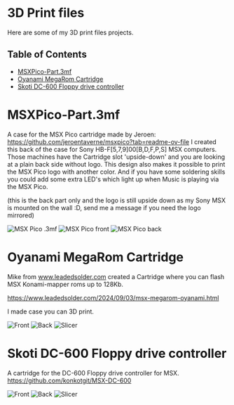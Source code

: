 # 3D Print files

Here are some of my 3D print files projects.

## Table of Contents

- [MSXPico-Part.3mf](#msxpico-part3mf)
- [Oyanami MegaRom Cartridge](#oyanami-megarom-cartridge)
- [Skoti DC-600 Floppy drive controller](#skoti-dc-600-floppy-drive-controller)


# MSXPico-Part.3mf

A case for the MSX Pico cartridge made by Jeroen: https://github.com/jeroentaverne/msxpico?tab=readme-ov-file
I created this back of the case for Sony HB-F[5,7,9]00[B,D,F,P,S] MSX computers.
Those machines have the Cartridge slot 'upside-down' and you are looking at a plain back side without logo.
This design also makes it possible to print the MSX Pico logo with another color.
And if you have some soldering skills you could add some extra LED's which light up when Music is playing via the MSX Pico.

(this is the back part only and the logo is still upside down as my Sony MSX is mounted on the wall :D, send me a message if you need the logo mirrored)

![MSX Pico .3mf](MSX/Pico/MSXPico-Part.3mf)
![MSX Pico front](MSX/Pico/images/front.jpg)
![MSX Pico back](MSX/Pico/images/back.jpg)


# Oyanami MegaRom Cartridge

Mike from www.leadedsolder.com created a Cartridge where you can flash MSX Konami-mapper roms up to 128Kb.

https://www.leadedsolder.com/2024/09/03/msx-megarom-oyanami.html

I made case you can 3D print.

![Front](MSX/OYANAMI/images/front.jpg)
![Back](MSX/OYANAMI/images/back.jpg)
![Slicer](MSX/OYANAMI/images/slicer.jpg)

# Skoti DC-600 Floppy drive controller

A cartridge for the DC-600 Floppy drive controller for MSX.
https://github.com/konkotgit/MSX-DC-600

![Front](MSX/DC-600/images/front.jpg)
![Back](MSX/DC-600/images/back.jpg)
![Slicer](MSX/DC-600/images/top.jpg)





